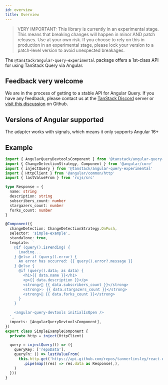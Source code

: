 ```yaml
---
id: overview
title: Overview
---
```


> VERY IMPORTANT: This library is currently in an experimental stage. This means that breaking changes will happen in minor AND patch releases. Use at your own risk. If you choose to rely on this in production in an experimental stage, please lock your version to a patch-level version to avoid unexpected breakages.

The `@tanstack/angular-query-experimental` package offers a 1st-class API for using TanStack Query via Angular.

## Feedback very welcome
We are in the process of getting to a stable API for Angular Query. If you have any feedback, please contact us at the [TanStack Discord](https://tlinz.com/discord) server or [visit this discussion](https://github.com/TanStack/query/discussions/6293) on Github.

## Versions of Angular supported
The adapter works with signals, which means it only supports Angular 16+

## Example

```typescript
import { AngularQueryDevtoolsComponent } from '@tanstack/angular-query-devtools-experimental'
import { ChangeDetectionStrategy, Component } from '@angular/core'
import { injectQuery } from '@tanstack/angular-query-experimental'
import { HttpClient } from '@angular/common/http'
import { lastValueFrom } from 'rxjs/src'

type Response = {
  name: string
  description: string
  subscribers_count: number
  stargazers_count: number
  forks_count: number
}

@Component({
  changeDetection: ChangeDetectionStrategy.OnPush,
  selector: 'simple-example',
  standalone: true,
  template: `
    @if (query().isPending) {
      Loading...
    } @else if (query().error) {
      An error has occurred: {{ query().error?.message }}
    } @else {
      @if (query().data; as data) {
        <h1>{{ data.name }}</h1>
        <p>{{ data.description }}</p>
        <strong>👀 {{ data.subscribers_count }}</strong>
        <strong>✨ {{ data.stargazers_count }}</strong>
        <strong>🍴 {{ data.forks_count }}</strong>
      }
    }

    <angular-query-devtools initialIsOpen />
  `,
  imports: [AngularQueryDevtoolsComponent],
})
export class SimpleExampleComponent {
  private http = inject(HttpClient)

  query = injectQuery(() => ({
    queryKey: ['repoData'],
    queryFn: () => lastValueFrom(
      this.http.get('https://api.github.com/repos/tannerlinsley/react-query')
        .pipe(map((res) => res.data as Response),),
    )
  }))
}
```
